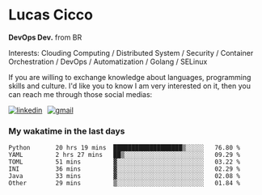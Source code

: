 # Lucas Cicco

**DevOps Dev.** from BR

Interests: Clouding Computing / Distributed System / Security / Container Orchestration / DevOps / Automatization / Golang / SELinux

If you are willing to exchange knowledge about languages, programming skills and culture. I'd like you to know I am very interested on it, then you can reach me through those social medias:

<div style="display: flex; align-items: center; gap: 10px;">
  <a href="https://www.linkedin.com/in/lucas-vitor-de-cicco" target="_blank">
    <img
      src="https://img.shields.io/badge/-LinkedIn-%230077B5?style=for-the-badge&logo=linkedin&logoColor=white"
      alt="linkedin"
      target="_blank" 
    />
  </a>
  <a href="mailto:lucasvitorx1@gmail.com">
      <img
        src="https://img.shields.io/badge/-Gmail-%23333?style=for-the-badge&logo=gmail&logoColor=white"
        alt="gmail"
        target="_blank"
      />
  </a>
</div>

### My wakatime in the last days

<!--START_SECTION:waka-->

```text
Python       20 hrs 19 mins  ███████████████████▒░░░░░   76.80 %
YAML         2 hrs 27 mins   ██▒░░░░░░░░░░░░░░░░░░░░░░   09.29 %
TOML         51 mins         ▓░░░░░░░░░░░░░░░░░░░░░░░░   03.22 %
INI          36 mins         ▓░░░░░░░░░░░░░░░░░░░░░░░░   02.29 %
Java         33 mins         ▓░░░░░░░░░░░░░░░░░░░░░░░░   02.08 %
Other        29 mins         ▒░░░░░░░░░░░░░░░░░░░░░░░░   01.84 %
```

<!--END_SECTION:waka-->
